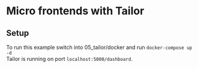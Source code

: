 # Micro frontends with Tailor

## Setup
To run this example switch into 05_tailor/docker and run ``docker-compose up -d``   
Tailor is running on port ``localhost:5000/dashboard``. 

